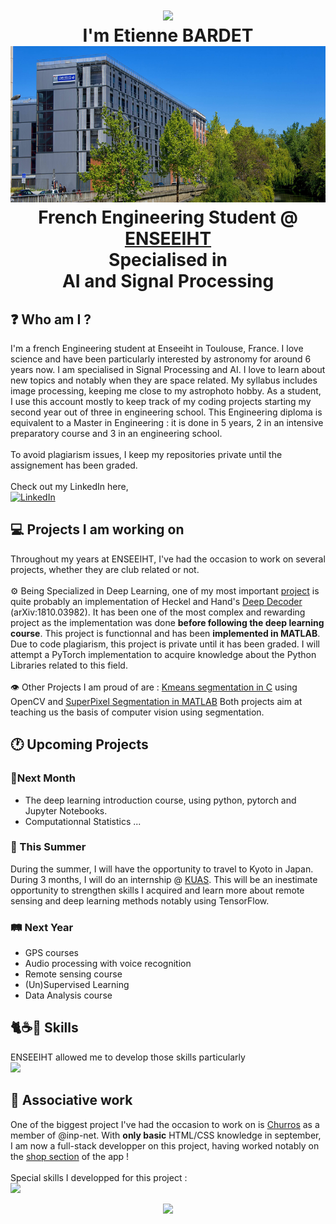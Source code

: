 <h1 align="center">

  <img src="https://capsule-render.vercel.app/api?type=waving&height=300&color=gradient&text=Hey%20There%20!&section=header&textBg=false"/>
  <br>
  I'm Etienne BARDET
  <br>
  <img src="./images/N7.jpg" alt="ENSEEIHT" height="250"/>
  <br>
  French Engineering Student @ <a href="https://www.enseeiht.fr">ENSEEIHT</a>
  <br>Specialised in<br>
  AI and Signal Processing
</h1>

## ❓ Who am I ?

I'm a french Engineering student at Enseeiht in Toulouse, France. I love science and have been particularly interested by astronomy for around 6 years now. I am specialised in Signal Processing and AI. I love to learn about new topics and notably when they are space related. My syllabus includes image processing, keeping me close to my astrophoto hobby. As a student, I use this account mostly to keep track of my coding projects starting my second year out of three in engineering school. This Engineering diploma is equivalent to a Master in Engineering : it is done in 5 years, 2 in an intensive preparatory course and 3 in an engineering school.
<br><br>
To avoid plagiarism issues, I keep my repositories private until the assignement has been graded. 
<br><br>
Check out my LinkedIn here,
<br>
<a href="https://www.linkedin.com/in/etienne-bardet/" target="_blank" rel="noreferrer">
      <img 
        src="https://cdn-icons-png.flaticon.com/256/174/174857.png" 
        alt="LinkedIn"
        style="width: 4%; padding-right: 1em;" />
</a>
## 💻 Projects I am working on 

Throughout my years at ENSEEIHT, I've had the occasion to work on several projects, whether they are club related or not.
<br><br>
⚙️ Being Specialized in Deep Learning, one of my most important [project](https://github.com/Etienne-bdt/Deep-Decoding) is quite probably an implementation of Heckel and Hand's [Deep Decoder](https://arxiv.org/abs/1810.03982) (arXiv:1810.03982). 
It has been one of the most complex and rewarding project as the implementation was done **before following the deep learning course**. This project is functionnal and has been __implemented in MATLAB__. Due to code plagiarism, this project is private until it has been graded. I will attempt a PyTorch implementation to acquire knowledge about the Python Libraries related to this field.
<br><br>
👁️ Other Projects I am proud of are : [Kmeans segmentation in C](https://github.com/Etienne-bdt/Projet-Image) using OpenCV and [SuperPixel Segmentation in MATLAB](https://github.com/Etienne-bdt/Modelisation)
Both projects aim at teaching us the basis of computer vision using segmentation.

## 🕐 Upcoming Projects

### 🎯Next Month 
  - The deep learning introduction course, using python, pytorch and Jupyter Notebooks.
  - Computationnal Statistics ...

### 🗾 This Summer

During the summer, I will have the opportunity to travel to Kyoto in Japan. During 3 months, I will do an internship @ [KUAS](https://www.kuas.ac.jp/en/). This will be an inestimate opportunity to strengthen skills I acquired and learn more about remote sensing and deep learning methods notably using TensorFlow.

### 🛤️ Next Year
  - GPS courses
  - Audio processing with voice recognition
  - Remote sensing course
  - (Un)Supervised Learning
  - Data Analysis course

## 🐈☕🥐 Skills
ENSEEIHT allowed me to develop those skills particularly
<br>
<img src="https://skillicons.dev/icons?i=matlab,python,tensorflow,git,c,cpp"/>

## 🤝 Associative work 

One of the biggest project I've had the occasion to work on is [Churros](https://git.inpt.fr/inp-net/churros) as a member of @inp-net.
With **only basic** HTML/CSS knowledge in september, I am now a full-stack developper on this project, having worked notably on the [shop section](https://git.inpt.fr/inp-net/churros/-/merge_requests/127) of the app !
<br><br>
Special skills I developped for this project :
<br>
<img src="https://skillicons.dev/icons?i=ts,svelte,prisma,graphql,gitlab" />


<div align="center">
  <img src="https://capsule-render.vercel.app/api?type=waving&height=300&color=gradient&section=footer&textBg=false">
</div>  
<!--
**Etienne-bdt/Etienne-bdt** is a ✨ _special_ ✨ repository because its `README.md` (this file) appears on your GitHub profile.

Here are some ideas to get you started:

- 🔭 I’m currently working on ...
- 🌱 I’m currently learning ...
- 👯 I’m looking to collaborate on ...
- 🤔 I’m looking for help with ...
- 💬 Ask me about ...
- 📫 How to reach me: ...
- 😄 Pronouns: ...
- ⚡ Fun fact: ...
-->
